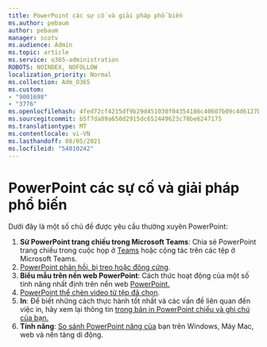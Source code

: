 ```yaml
---
title: PowerPoint các sự cố và giải pháp phổ biến
ms.author: pebaum
author: pebaum
manager: scotv
ms.audience: Admin
ms.topic: article
ms.service: o365-administration
ROBOTS: NOINDEX, NOFOLLOW
localization_priority: Normal
ms.collection: Adm_O365
ms.custom:
- "9001698"
- "3776"
ms.openlocfilehash: 4fed72cf4215df9b29d451030f04354186c40607b09c4d6127b06d92eb25f452
ms.sourcegitcommit: b5f7da89a650d2915dc652449623c78be6247175
ms.translationtype: MT
ms.contentlocale: vi-VN
ms.lasthandoff: 08/05/2021
ms.locfileid: "54010242"
---
```

# <a name="powerpoint-common-issues-and-resolutions"></a>PowerPoint các sự cố và giải pháp phổ biến

Dưới đây là một số chủ đề được yêu cầu thường xuyên PowerPoint:

1. **Sử PowerPoint trang chiếu trong Microsoft Teams**: Chia sẻ PowerPoint trang chiếu trong cuộc họp ở [Teams](https://support.microsoft.com/office/share-content-in-a-meeting-in-teams-fcc2bf59-aecd-4481-8f99-ce55dd836ce8#ID0EABAAA=Desktop) hoặc cộng tác trên các tệp ở Microsoft Teams.
1. [PowerPoint phản hồi, bị treo hoặc đông cứng](https://support.office.com/article/PowerPoint-isn-t-responding-hangs-or-freezes-652ede6e-e3d2-449a-a07f-8c800dfb948d).
1. **Biểu mẫu trên nền web PowerPoint**: Cách thức hoạt động của một số tính năng nhất định trên nền web [PowerPoint.](https://support.microsoft.com/office/how-certain-features-behave-in-web-based-powerpoint-a931f0c8-1305-4428-8f7c-9cfa00ef28c5)
1. [PowerPoint thể chèn video từ tệp đã chọn](https://support.office.com/article/PowerPoint-cannot-insert-a-video-from-the-selected-file-acd46430-9e0c-4dca-9484-19cf0afdde7c).
1. **In**: Để biết những cách thực hành tốt nhất và các vấn đề liên quan đến việc in, hãy xem lại thông tin [trong bản in PowerPoint chiếu và ghi chú của bạn.](https://support.office.com/article/Print-your-PowerPoint-slides-handouts-or-notes-194d4320-aa03-478b-9300-df25f0d15dc4) 
1. **Tính năng**: [So sánh PowerPoint năng của](https://support.office.com/article/Compare-PowerPoint-features-on-different-platforms-90986850-227c-4b25-938e-1c5838166b8b#bm11) bạn trên Windows, Máy Mac, web và nền tảng di động.
